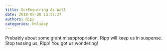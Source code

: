 ```yaml
---
title: ScrEnquiring As Well
date: 2018-05-28 13:37:27
authors: Ripp
categories: Holiday
---
```


 Probably about some grant misappropriation.  Ripp will keep us in suspense.  Stop teasing us, Ripp!  You got us wondering!